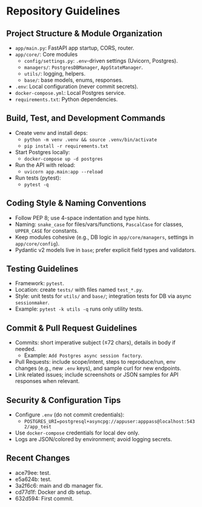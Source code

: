 # Repository Guidelines

## Project Structure & Module Organization
- `app/main.py`: FastAPI app startup, CORS, router.
- `app/core/`: Core modules
  - `config/settings.py`: `.env`-driven settings (Uvicorn, Postgres).
  - `managers/`: `PostgresDBManager`, `AppStateManager`.
  - `utils/`: logging, helpers.
  - `base/`: base models, enums, responses.
- `.env`: Local configuration (never commit secrets).
- `docker-compose.yml`: Local Postgres service.
- `requirements.txt`: Python dependencies.

## Build, Test, and Development Commands
- Create venv and install deps:
  - `python -m venv .venv && source .venv/bin/activate`
  - `pip install -r requirements.txt`
- Start Postgres locally:
  - `docker-compose up -d postgres`
- Run the API with reload:
  - `uvicorn app.main:app --reload`
- Run tests (pytest):
  - `pytest -q`

## Coding Style & Naming Conventions
- Follow PEP 8; use 4-space indentation and type hints.
- Naming: `snake_case` for files/vars/functions, `PascalCase` for classes, `UPPER_CASE` for constants.
- Keep modules cohesive (e.g., DB logic in `app/core/managers`, settings in `app/core/config`).
- Pydantic v2 models live in `base`; prefer explicit field types and validators.

## Testing Guidelines
- Framework: `pytest`.
- Location: create `tests/` with files named `test_*.py`.
- Style: unit tests for `utils/` and `base/`; integration tests for DB via async `sessionmaker`.
- Example: `pytest -k utils -q` runs only utility tests.

## Commit & Pull Request Guidelines
- Commits: short imperative subject (≤72 chars), details in body if needed.
  - Example: `Add Postgres async session factory`.
- Pull Requests: include scope/intent, steps to reproduce/run, env changes (e.g., new `.env` keys), and sample curl for new endpoints.
- Link related issues; include screenshots or JSON samples for API responses when relevant.

## Security & Configuration Tips
- Configure `.env` (do not commit credentials):
  - `POSTGRES_URI=postgresql+asyncpg://appuser:apppass@localhost:5432/app_test`
- Use `docker-compose` credentials for local dev only.
- Logs are JSON/colored by environment; avoid logging secrets.

## Recent Changes
- ace79ee: test.
- e5a624b: test.
- 3a2f6c6: main and db manager fix.
- cd77d1f: Docker and db setup.
- 632d594: First commit.
